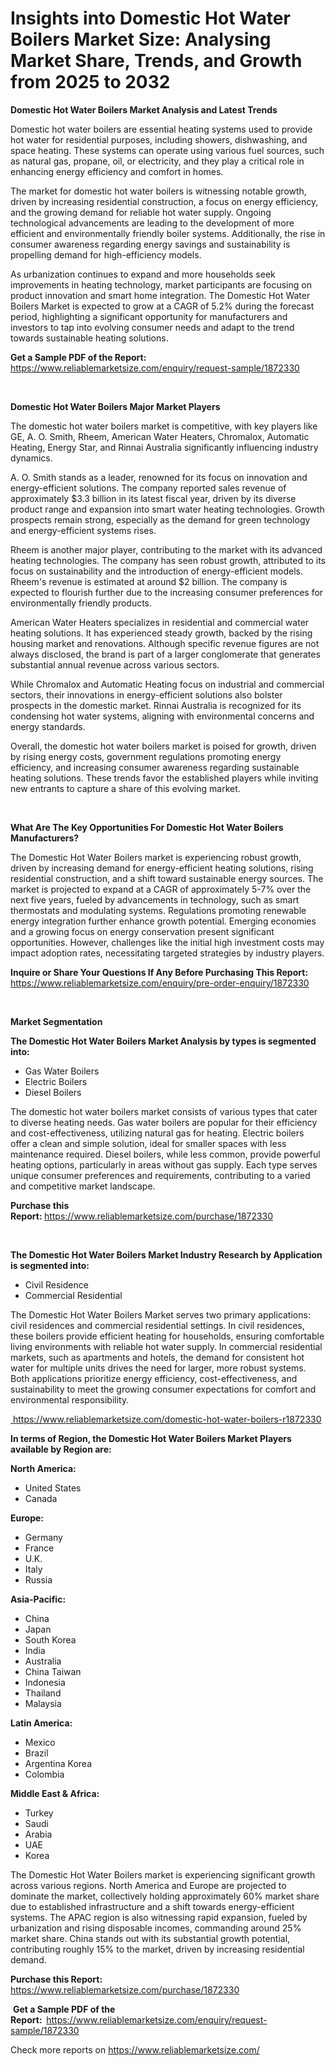 <p><h1>Insights into Domestic Hot Water Boilers Market Size: Analysing Market Share, Trends, and Growth from 2025 to 2032</h1></p><p><strong>Domestic Hot Water Boilers Market Analysis and Latest Trends</strong></p>
<p><p>Domestic hot water boilers are essential heating systems used to provide hot water for residential purposes, including showers, dishwashing, and space heating. These systems can operate using various fuel sources, such as natural gas, propane, oil, or electricity, and they play a critical role in enhancing energy efficiency and comfort in homes.</p><p>The market for domestic hot water boilers is witnessing notable growth, driven by increasing residential construction, a focus on energy efficiency, and the growing demand for reliable hot water supply. Ongoing technological advancements are leading to the development of more efficient and environmentally friendly boiler systems. Additionally, the rise in consumer awareness regarding energy savings and sustainability is propelling demand for high-efficiency models.</p><p>As urbanization continues to expand and more households seek improvements in heating technology, market participants are focusing on product innovation and smart home integration. The Domestic Hot Water Boilers Market is expected to grow at a CAGR of 5.2% during the forecast period, highlighting a significant opportunity for manufacturers and investors to tap into evolving consumer needs and adapt to the trend towards sustainable heating solutions.</p></p>
<p><strong>Get a Sample PDF of the Report:&nbsp;</strong> <a href="https://www.reliablemarketsize.com/enquiry/request-sample/1872330?utm_campaign=3367&utm_medium=2&utm_source=Github&utm_content=ia&utm_term=08042025&utm_id=domestic-hot-water-boilers">https://www.reliablemarketsize.com/enquiry/request-sample/1872330</a></p>
<p>&nbsp;</p>
<p><strong>Domestic Hot Water Boilers Major Market Players</strong></p>
<p><p>The domestic hot water boilers market is competitive, with key players like GE, A. O. Smith, Rheem, American Water Heaters, Chromalox, Automatic Heating, Energy Star, and Rinnai Australia significantly influencing industry dynamics. </p><p>A. O. Smith stands as a leader, renowned for its focus on innovation and energy-efficient solutions. The company reported sales revenue of approximately $3.3 billion in its latest fiscal year, driven by its diverse product range and expansion into smart water heating technologies. Growth prospects remain strong, especially as the demand for green technology and energy-efficient systems rises.</p><p>Rheem is another major player, contributing to the market with its advanced heating technologies. The company has seen robust growth, attributed to its focus on sustainability and the introduction of energy-efficient models. Rheem's revenue is estimated at around $2 billion. The company is expected to flourish further due to the increasing consumer preferences for environmentally friendly products.</p><p>American Water Heaters specializes in residential and commercial water heating solutions. It has experienced steady growth, backed by the rising housing market and renovations. Although specific revenue figures are not always disclosed, the brand is part of a larger conglomerate that generates substantial annual revenue across various sectors.</p><p>While Chromalox and Automatic Heating focus on industrial and commercial sectors, their innovations in energy-efficient solutions also bolster prospects in the domestic market. Rinnai Australia is recognized for its condensing hot water systems, aligning with environmental concerns and energy standards.</p><p>Overall, the domestic hot water boilers market is poised for growth, driven by rising energy costs, government regulations promoting energy efficiency, and increasing consumer awareness regarding sustainable heating solutions. These trends favor the established players while inviting new entrants to capture a share of this evolving market.</p></p>
<p>&nbsp;</p>
<p><strong>What Are The Key Opportunities For Domestic Hot Water Boilers Manufacturers?</strong></p>
<p><p>The Domestic Hot Water Boilers market is experiencing robust growth, driven by increasing demand for energy-efficient heating solutions, rising residential construction, and a shift toward sustainable energy sources. The market is projected to expand at a CAGR of approximately 5-7% over the next five years, fueled by advancements in technology, such as smart thermostats and modulating systems. Regulations promoting renewable energy integration further enhance growth potential. Emerging economies and a growing focus on energy conservation present significant opportunities. However, challenges like the initial high investment costs may impact adoption rates, necessitating targeted strategies by industry players.</p></p>
<p><strong>Inquire or Share Your Questions If Any Before Purchasing This Report:</strong> <a href="https://www.reliablemarketsize.com/enquiry/pre-order-enquiry/1872330?utm_campaign=3367&utm_medium=2&utm_source=Github&utm_content=ia&utm_term=08042025&utm_id=domestic-hot-water-boilers">https://www.reliablemarketsize.com/enquiry/pre-order-enquiry/1872330</a></p>
<p>&nbsp;</p>
<p><strong>Market Segmentation</strong></p>
<p><strong>The Domestic Hot Water Boilers Market Analysis by types is segmented into:</strong></p>
<p><ul><li>Gas Water Boilers</li><li>Electric Boilers</li><li>Diesel Boilers</li></ul></p>
<p><p>The domestic hot water boilers market consists of various types that cater to diverse heating needs. Gas water boilers are popular for their efficiency and cost-effectiveness, utilizing natural gas for heating. Electric boilers offer a clean and simple solution, ideal for smaller spaces with less maintenance required. Diesel boilers, while less common, provide powerful heating options, particularly in areas without gas supply. Each type serves unique consumer preferences and requirements, contributing to a varied and competitive market landscape.</p></p>
<p><strong>Purchase this Report:&nbsp;</strong><a href="https://www.reliablemarketsize.com/purchase/1872330?utm_campaign=3367&utm_medium=2&utm_source=Github&utm_content=ia&utm_term=08042025&utm_id=domestic-hot-water-boilers">https://www.reliablemarketsize.com/purchase/1872330</a></p>
<p>&nbsp;</p>
<p><strong>The Domestic Hot Water Boilers Market Industry Research by Application is segmented into:</strong></p>
<p><ul><li>Civil Residence</li><li>Commercial Residential</li></ul></p>
<p><p>The Domestic Hot Water Boilers Market serves two primary applications: civil residences and commercial residential settings. In civil residences, these boilers provide efficient heating for households, ensuring comfortable living environments with reliable hot water supply. In commercial residential markets, such as apartments and hotels, the demand for consistent hot water for multiple units drives the need for larger, more robust systems. Both applications prioritize energy efficiency, cost-effectiveness, and sustainability to meet the growing consumer expectations for comfort and environmental responsibility.</p></p>
<p><a href="https://www.reliablemarketsize.com/domestic-hot-water-boilers-r1872330?utm_campaign=3367&utm_medium=2&utm_source=Github&utm_content=ia&utm_term=08042025&utm_id=domestic-hot-water-boilers">&nbsp;https://www.reliablemarketsize.com/domestic-hot-water-boilers-r1872330</a></p>
<p><strong>In terms of Region, the Domestic Hot Water Boilers Market Players available by Region are:</strong></p>
<p>
    <p> <strong> North America: </strong>
        <ul>
            <li>United States</li>
            <li>Canada</li>
        </ul>
        </p> 
    <p> <strong> Europe: </strong>
        <ul>
            <li>Germany</li>
            <li>France</li>
            <li>U.K.</li>
            <li>Italy</li>
            <li>Russia</li>
        </ul>
        </p> 
    <p> <strong> Asia-Pacific: </strong>
        <ul>
            <li>China</li>
            <li>Japan</li>
            <li>South Korea</li>
            <li>India</li>
            <li>Australia</li>
            <li>China Taiwan</li>
            <li>Indonesia</li>
            <li>Thailand</li>
            <li>Malaysia</li>
        </ul>
        </p> 
    <p> <strong> Latin America: </strong>
        <ul>
            <li>Mexico</li>
            <li>Brazil</li>
            <li>Argentina Korea</li>
            <li>Colombia</li>
        </ul>
        </p> 
    <p> <strong> Middle East & Africa: </strong>
        <ul>
            <li>Turkey</li>
            <li>Saudi</li>
            <li>Arabia</li>
            <li>UAE</li>
            <li>Korea</li>
        </ul>
    </p>
    </p>
<p><p>The Domestic Hot Water Boilers market is experiencing significant growth across various regions. North America and Europe are projected to dominate the market, collectively holding approximately 60% market share due to established infrastructure and a shift towards energy-efficient systems. The APAC region is also witnessing rapid expansion, fueled by urbanization and rising disposable incomes, commanding around 25% market share. China stands out with its substantial growth potential, contributing roughly 15% to the market, driven by increasing residential demand.</p></p>
<p><strong>Purchase this Report: </strong><a href="https://www.reliablemarketsize.com/purchase/1872330?utm_campaign=3367&utm_medium=2&utm_source=Github&utm_content=ia&utm_term=08042025&utm_id=domestic-hot-water-boilers">https://www.reliablemarketsize.com/purchase/1872330</a></p>
<p>&nbsp;<strong>Get a Sample PDF of the Report:&nbsp;&nbsp;</strong><a href="https://www.reliablemarketsize.com/enquiry/request-sample/1872330?utm_campaign=3367&utm_medium=2&utm_source=Github&utm_content=ia&utm_term=08042025&utm_id=domestic-hot-water-boilers">https://www.reliablemarketsize.com/enquiry/request-sample/1872330</a></p>
<p><strong></strong></p>
<p>Check more reports on <a href="https://www.reliablemarketsize.com/?utm_campaign=3367&utm_medium=2&utm_source=Github&utm_content=ia&utm_term=08042025&utm_id=domestic-hot-water-boilers">https://www.reliablemarketsize.com/</a></p>